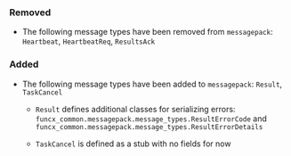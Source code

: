 ### Removed

- The following message types have been removed from `messagepack`:
    `Heartbeat`, `HeartbeatReq`, `ResultsAck`

### Added

- The following message types have been added to `messagepack`: `Result`,
  `TaskCancel`

  - `Result` defines additional classes for serializing errors:
      `funcx_common.messagepack.message_types.ResultErrorCode` and
      `funcx_common.messagepack.message_types.ResultErrorDetails`

  - `TaskCancel` is defined as a stub with no fields for now
